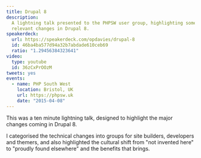 ```yaml
---
title: Drupal 8
description:
  A lightning talk presented to the PHPSW user group, highlighting some of the
  relevant changes in Drupal 8.
speakerdeck:
  url: https://speakerdeck.com/opdavies/drupal-8
  id: 46ba4ba577d94a32b7abdade610ceb69
  ratio: "1.29456384323641"
video:
  type: youtube
  id: 36zCxPrOOzM
tweets: yes
events:
  - name: PHP South West
    location: Bristol, UK
    url: https://phpsw.uk
    date: "2015-04-08"
---
```


This was a ten minute lightning talk, designed to highlight the major changes
coming in Drupal 8.

I categorised the technical changes into groups for site builders, developers
and themers, and also highlighted the cultural shift from "not invented here" to
"proudly found elsewhere" and the benefits that brings.
